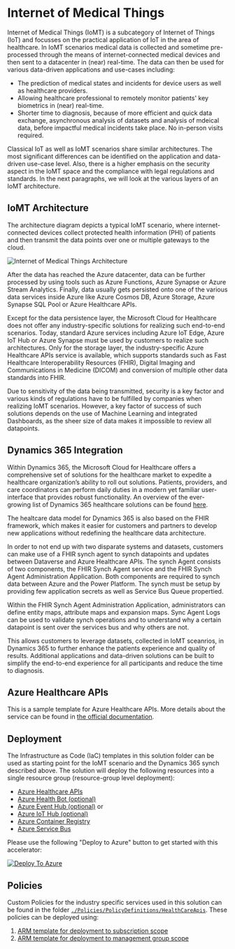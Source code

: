 # Internet of Medical Things

Internet of Medical Things (IoMT) is a subcategory of Internet of Things (IoT) and focusses on the practical application of IoT in the area of healthcare. In IoMT scenarios medical data is collected and sometime pre-processed through the means of internet-connected medical devices and then sent to a datacenter in (near) real-time. The data can then be used for various data-driven applications and use-cases including:

- The prediction of medical states and incidents for device users as well as healthcare providers.
- Allowing healthcare professional to remotely monitor patients' key biometrics in (near) real-time.
- Shorter time to diagnosis, because of more efficient and quick data exchange, asynchronous analysis of datasets and analysis of mdeical data, before impactful medical incidents take place. No in-person visits required.

Classical IoT as well as IoMT scenarios share similar architectures. The most significant differences can be identified on the application and data-driven use-case level. Also, there is a higher emphasis on the security aspect in the IoMT space and the compliance with legal regulations and standards. In the next paragraphs, we will look at the various layers of an IoMT architecture.

## IoMT Architecture

The architecture diagram depicts a typical IoMT scenario, where internet-connected devices collect protected health information (PHI) of patients and then transmit the data points over one or multiple gateways to the cloud.

![Internet of Medical Things Architecture](https://azurecomcdn.azureedge.net/cvt-de4fdbbb3ad8eae39e175d8a2cfbe51a8ba26df89652cc54f4ca3e6d74bf43d2/images/page/overview/iot/industry/healthcare/diag-iot-healthcare.svg)

After the data has reached the Azure datacenter, data can be further processed by using tools such as Azure Functions, Azure Synapse or Azure Stream Analytics. Finally, data usually gets persisted onto one of the various data services inside Azure like Azure Cosmos DB, Azure Storage, Azure Synapse SQL Pool or Azure Healthcare APIs.

Except for the data persistence layer, the Microsoft Cloud for Healthcare does not offer any industry-specific solutions for realizing such end-to-end scenarios. Today, standard Azure services including Azure IoT Edge, Azure IoT Hub or Azure Synapse must be used by customers to realize such architectures. Only for the storage layer, the industry-specific Azure Healthcare APIs service is available, which supports standards such as Fast Healthcare Interoperability Resources (FHIR), Digital Imaging and Communications in Medicine (DICOM) and conversion of multiple other data standards into FHIR.

Due to sensitivity of the data being transmitted, security is a key factor and various kinds of regulations have to be fulfilled by companies when realizing IoMT scenarios. However, a key factor of success of such solutions depends on the use of Machine Learning and integrated Dashboards, as the sheer size of data makes it impossible to review all datapoints.

## Dynamics 365 Integration

Within Dynamics 365, the Microsoft Cloud for Healthcare offers a comprehensive set of solutions for the healthcare market to expedite a healthcare organization’s ability to roll out solutions. Patients, providers, and care coordinators can perform daily duties in a modern yet familiar user-interface that provides robust functionality. An overview of the ever-growing list of Dynamics 365 healthcare solutions can be found [here](https://docs.microsoft.com/en-us/dynamics365/industry/healthcare/overview).

The healtcare data model for Dynamics 365 is also based on the FHIR framework, which makes it easier for customers and partners to develop new applications without redefining the healthcare data architecture.

In order to not end up with two disparate systems and datasets, customers can make use of a FHIR synch agent to synch datapoints and updates between Dataverse and Azure Healthcare APIs. The synch Agent consists of two components, the FHIR Synch Agent service and the FHIR Synch Agent Administration Application. Both components are required to synch data between Azure and the Power Platform. The synch must be setup by providing few application secrets as well as Service Bus Queue propertied.

Within the FHIR Synch Agent Administration Application, administrators can define entity maps, attribute maps and expansion maps. Sync Agent Logs can be used to validate synch operations and to understand why a certain datapoint is sent over the services bus and why others are not.

This allows customers to leverage datasets, collected in IoMT sceanrios, in Dynamics 365 to further enhance the patients experience and quality of results. Additional applications and data-driven solutions can be built to simplify the end-to-end experience for all participants and reduce the time to diagnosis.

## Azure Healthcare APIs

This is a sample template for Azure Healthcare APIs. More details about the service can be found in [the official documentation](https://docs.microsoft.com/en-us/azure/healthcare-apis/).

## Deployment

The Infrastructure as Code (IaC) templates in this solution folder can be used as starting point for the IoMT scenario and the Dynamics 365 synch described above. The solution will deploy the following resources into a single resource group (resource-group level deployment):

- [Azure Healthcare APIs](https://docs.microsoft.com/en-us/azure/healthcare-apis/healthcare-apis-overview)
- [Azure Health Bot (optional)](https://docs.microsoft.com/en-us/azure/health-bot/)
- [Azure Event Hub (optional)](https://docs.microsoft.com/azure/event-hubs/) or
- [Azure IoT Hub (optional)](https://docs.microsoft.com/azure/iot-hub/about-iot-hub)
- [Azure Container Registry](https://docs.microsoft.com/en-us/azure/container-registry/)
- [Azure Service Bus](https://docs.microsoft.com/en-us/azure/service-bus-messaging/service-bus-messaging-overview)

Please use the following "Deploy to Azure" button to get started with this accelerator:

[![Deploy To Azure](https://aka.ms/deploytoazurebutton)](#TODO)

## Policies

Custom Policies for the industry specific services used in this solution can be found in the folder [`./Policies/PolicyDefinitions/HealthCareApis`](./Policies/PolicyDefinitions/HealthCareApis). These policies can be deployed using:

1. [ARM template for deployment to subscription scope](./Policies/PolicyDefinitions/deploy.policyDefinition.sub.json)
2. [ARM template for deployment to management group scope](./Policies/PolicyDefinitions/deploy.policyDefinition.mg.json)
